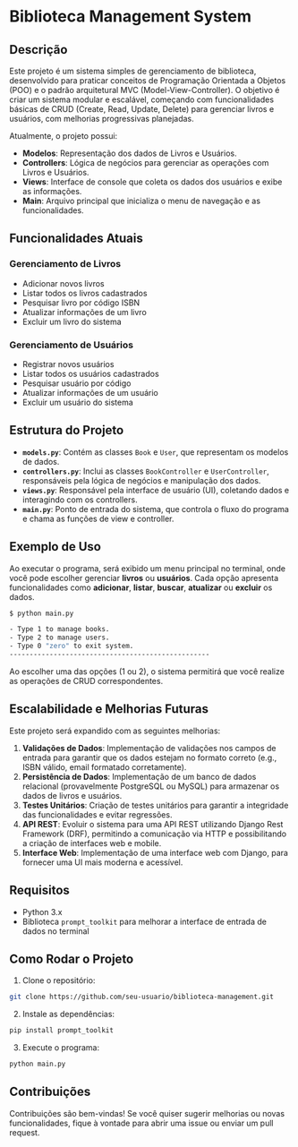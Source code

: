 # Biblioteca Management System

## Descrição

Este projeto é um sistema simples de gerenciamento de biblioteca, desenvolvido para praticar conceitos de Programação Orientada a Objetos (POO) e o padrão arquitetural MVC (Model-View-Controller). O objetivo é criar um sistema modular e escalável, começando com funcionalidades básicas de CRUD (Create, Read, Update, Delete) para gerenciar livros e usuários, com melhorias progressivas planejadas.

Atualmente, o projeto possui:

- **Modelos**: Representação dos dados de Livros e Usuários.
- **Controllers**: Lógica de negócios para gerenciar as operações com Livros e Usuários.
- **Views**: Interface de console que coleta os dados dos usuários e exibe as informações.
- **Main**: Arquivo principal que inicializa o menu de navegação e as funcionalidades.

## Funcionalidades Atuais

### Gerenciamento de Livros

- Adicionar novos livros
- Listar todos os livros cadastrados
- Pesquisar livro por código ISBN
- Atualizar informações de um livro
- Excluir um livro do sistema

### Gerenciamento de Usuários

- Registrar novos usuários
- Listar todos os usuários cadastrados
- Pesquisar usuário por código
- Atualizar informações de um usuário
- Excluir um usuário do sistema

## Estrutura do Projeto

- **`models.py`**: Contém as classes `Book` e `User`, que representam os modelos de dados.
- **`controllers.py`**: Inclui as classes `BookController` e `UserController`, responsáveis pela lógica de negócios e manipulação dos dados.
- **`views.py`**: Responsável pela interface de usuário (UI), coletando dados e interagindo com os controllers.
- **`main.py`**: Ponto de entrada do sistema, que controla o fluxo do programa e chama as funções de view e controller.

## Exemplo de Uso

Ao executar o programa, será exibido um menu principal no terminal, onde você pode escolher gerenciar **livros** ou **usuários**. Cada opção apresenta funcionalidades como **adicionar**, **listar**, **buscar**, **atualizar** ou **excluir** os dados.

```bash
$ python main.py

- Type 1 to manage books.
- Type 2 to manage users.
- Type 0 "zero" to exit system.
--------------------------------------------------
```

Ao escolher uma das opções (1 ou 2), o sistema permitirá que você realize as operações de CRUD correspondentes.

## Escalabilidade e Melhorias Futuras

Este projeto será expandido com as seguintes melhorias:

1. **Validações de Dados**: Implementação de validações nos campos de entrada para garantir que os dados estejam no formato correto (e.g., ISBN válido, email formatado corretamente).
2. **Persistência de Dados**: Implementação de um banco de dados relacional (provavelmente PostgreSQL ou MySQL) para armazenar os dados de livros e usuários.
3. **Testes Unitários**: Criação de testes unitários para garantir a integridade das funcionalidades e evitar regressões.
4. **API REST**: Evoluir o sistema para uma API REST utilizando Django Rest Framework (DRF), permitindo a comunicação via HTTP e possibilitando a criação de interfaces web e mobile.
5. **Interface Web**: Implementação de uma interface web com Django, para fornecer uma UI mais moderna e acessível.

## Requisitos

- Python 3.x
- Biblioteca `prompt_toolkit` para melhorar a interface de entrada de dados no terminal

## Como Rodar o Projeto

1. Clone o repositório:

```bash
git clone https://github.com/seu-usuario/biblioteca-management.git
```

2. Instale as dependências:

```bash
pip install prompt_toolkit
```

3. Execute o programa:

```bash
python main.py
```

## Contribuições

Contribuições são bem-vindas! Se você quiser sugerir melhorias ou novas funcionalidades, fique à vontade para abrir uma issue ou enviar um pull request.

